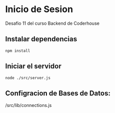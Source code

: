 # Inicio de Sesion

Desafio 11 del curso Backend de Coderhouse

## Instalar dependencias

    npm install

## Iniciar el servidor

    node ./src/server.js


## Configracion de Bases de Datos:

/src/lib/connections.js
